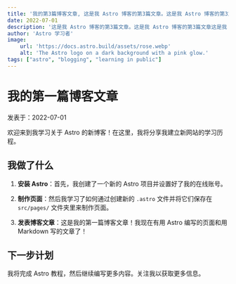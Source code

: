 ```yaml
---
title: '我的第3篇博客文章, 这是我 Astro 博客的第3篇文章。这是我 Astro 博客的第3篇文章这是我 Astro 博客的第3篇文章.这是我 Astro 博客的第3篇文章'
date: 2022-07-01
description: '这是我 Astro 博客的第3篇文章。这是我 Astro 博客的第3篇文章这是我 Astro 博客的第3篇文章.这是我 Astro 博客的第3篇文章'
author: 'Astro 学习者'
image:
    url: 'https://docs.astro.build/assets/rose.webp'
    alt: 'The Astro logo on a dark background with a pink glow.'
tags: ["astro", "blogging", "learning in public"]
---
```


# 我的第一篇博客文章

 发表于：2022-07-01


 欢迎来到我学习关于 Astro 的新博客！在这里，我将分享我建立新网站的学习历程。

 ## 我做了什么

 1. **安装 Astro**：首先，我创建了一个新的 Astro 项目并设置好了我的在线账号。

 2. **制作页面**：然后我学习了如何通过创建新的 `.astro` 文件并将它们保存在 `src/pages/` 文件夹里来制作页面。

 3. **发表博客文章**：这是我的第一篇博客文章！我现在有用 Astro 编写的页面和用 Markdown 写的文章了！

 ## 下一步计划

 我将完成 Astro 教程，然后继续编写更多内容。关注我以获取更多信息。
